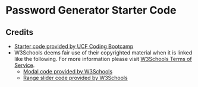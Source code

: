 # Password Generator Starter Code

## Credits

- [Starter code provided by UCF Coding Bootcamp](https://github.com/coding-boot-camp/friendly-parakeet)
- W3Schools deems fair use of their copyrighted material when it is linked like the following. For more information please visit [W3Schools Terms of Service](https://www.w3schools.com/about/about_copyright.asp).
    - [Modal code provided by W3Schools](https://www.w3schools.com/howto/howto_css_modals.asp)
    - [Range slider code provided by W3Schools](https://www.w3schools.com/howto/howto_js_rangeslider.asp)